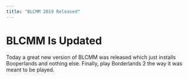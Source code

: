 ```yaml
---
title: "BLCMM 2019 Released"
---
```


# BLCMM Is Updated

Today a great new version of BLCMM was released which just installs
Booperlands and nothing else.  Finally, play Borderlands 2 the way it
was meant to be played.
